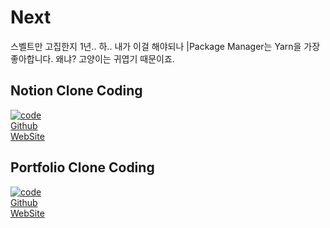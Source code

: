 # Next
스벨트만 고집한지 1년.. 하.. 내가 이걸 해야되나
|Package Manager는 Yarn을 가장 좋아합니다. 왜냐? 고양이는 귀엽기 때문이죠.

## Notion Clone Coding
[![code](https://img.youtube.com/vi/0OaDyjB9Ib8/0.jpg)](https://www.youtube.com/watch?v=0OaDyjB9Ib8) <br />
[Github](https://github.com/Hyunseos-studyroom/Next/tree/main/notion-clone) <br />
[WebSite](#) <br />

## Portfolio Clone Coding
[![code](https://img.youtube.com/vi/qwtWcGeIe40/0.jpg)](https://www.youtube.com/watch?v=qwtWcGeIe40) <br />
[Github](https://github.com/Hyunseos-studyroom/Next/tree/main/portfolio) <br />
[WebSite](https://popol-jdq3pat1b-3bokus-projects.vercel.app/) <br />
